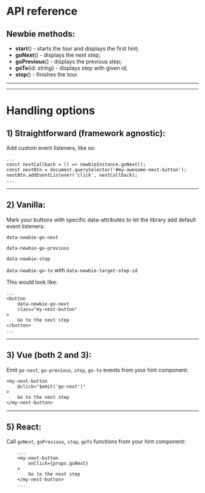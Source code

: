 # API reference

## Newbie methods:

-   **start**() - starts the tour and displays the first hint;
-   **goNext**() - displays the next step;
-   **goPrevious**() - displays the previous step;
-   **goTo**(id: _string_) - displays step with given id;
-   **stop**() - finishes the tour.

---

---

# Handling options

## 1) Straightforward (framework agnostic):

Add custom event listeners, like so:

```
...
const nextCallback = () => newbieInstance.goNext();
const nextBtn = document.querySelector('#my-awesome-next-button');
nextBtn.addEventListener('click', nextCallback);
...
```

---

## 2) Vanilla:

Mark your buttons with specific data-attributes to let the library add default event listeners:

`data-newbie-go-next`

`data-newbie-go-previous`

`data-newbie-stop`

`data-newbie-go-to` with `data-newbie-target-step-id`

This would look like:

```
...
<button
    data-newbie-go-next
    class="my-next-button"
>
    Go to the next step
</button>
...
```

---

## 3) Vue (both 2 and 3):

Emit `go-next`, `go-previous`, `stop`, `go-to` events from your hint component:

```
<my-next-button
    @click="$emit('go-next')"
>
    Go to the next step
</my-next-button>
```

---

## 5) React:

Call `goNext`, `goPrevious`, `stop`, `goTo` functions from your hint component:

```
    ...
    <my-next-button
        onClick={props.goNext}
    >
        Go to the next step
    </my-next-button>
    ...
```
